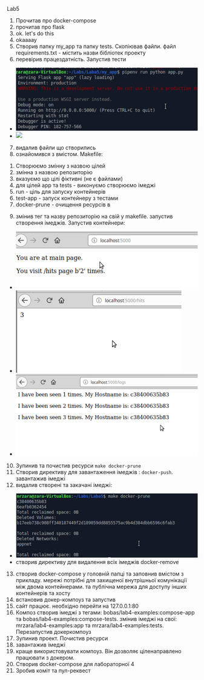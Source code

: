 Lab5

1. Прочитав про docker-compose
2. прочитав про flask
3. ok. let's do this
4. okaaaay
5. Створив папку my_app та папку tests. Скопіював файли. файл requirements.txt - містить назви бібліотек проекту
6. перевірив працездатність. Запустив тести
- ![](img/servrabotaet.png)
- ![](img/testsrun.png-)

7. видалив файли що створились
8. ознайомився з вмістом. Makefile: 
1) Створюємо змінну з назвою цілей
2) змінна з назвою репозиторію
3) вказуємо що цілі фіктивні (не є файлами)
4) для цілей app та tests - виконуємо створюємо імеджі
5) run - ціль для запуску контейнерів
6) test-app - запуск контейнеру з тестами
7) docker-prune - очищення ресурсів
в
9. змінив тег та назву репозиторію на свій у makefile. запустив створення імеджів. Запустив контейнери:
* ![](img/page1.png)
* ![](img/page2.png)
* ![](img/page3.png)

10. Зупинив та почистив ресурси `make docker-prune`
11. Створив директиву для завантаження імеджів : `docker-push`. завантажив імеджі
12. видалив створені та закачані імеджі:
* ![](img/pruned.png)
* створив директиву для видалення всіх імеджів docker-remove
13. створив docker-compose у головній папці та заповнив вмістом з прикладу. мережі потрібні для захищеної внутрішньої комунікації між двома контейнерами. та публічна мережа для доступу інших контейнерів та хосту
14. встановив докер-компоуз та запустив
15. сайт працює. необхідно перейти на 127.0.0.1:80
16. Композ створив імеджі з тегами: bobas/lab4-examples:compose-app та bobas/lab4-examples:compose-tests. змінив імеджі на свої: mrzara/lab4-examples:app та mrzara/lab4-examples:tests. Перезапустив докеркомпоуз
17. Зупинив проект. Почистив ресурси
18. завантажив імеджі
19. краще використовувати компоуз. Він дозволяє ціленаправлено працювати з докером.
20. Створив docker-compose для лабораторної 4
21. Зробив коміт та пул-реквест